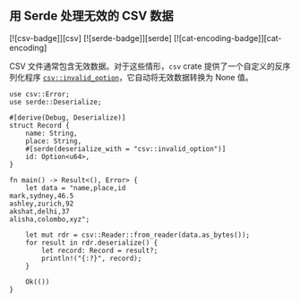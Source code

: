## 用 Serde 处理无效的 CSV 数据

<!--
> [encoding/csv/invalid.md](https://github.com/rust-lang-nursery/rust-cookbook/blob/master/src/encoding/csv/invalid.md)
> <br />
> commit b61c8e588ad8445de36cd5f28e99232b5f858a41 - 2020.06.01
-->

[![csv-badge]][csv] [![serde-badge]][serde] [![cat-encoding-badge]][cat-encoding]

CSV 文件通常包含无效数据。对于这些情形，`csv` crate 提供了一个自定义的反序列化程序 [`csv::invalid_option`]，它自动将无效数据转换为 None 值。

```rust,edition2018
use csv::Error;
use serde::Deserialize;

#[derive(Debug, Deserialize)]
struct Record {
    name: String,
    place: String,
    #[serde(deserialize_with = "csv::invalid_option")]
    id: Option<u64>,
}

fn main() -> Result<(), Error> {
    let data = "name,place,id
mark,sydney,46.5
ashley,zurich,92
akshat,delhi,37
alisha,colombo,xyz";

    let mut rdr = csv::Reader::from_reader(data.as_bytes());
    for result in rdr.deserialize() {
        let record: Record = result?;
        println!("{:?}", record);
    }

    Ok(())
}
```

[`csv::invalid_option`]: https://docs.rs/csv/*/csv/fn.invalid_option.html
